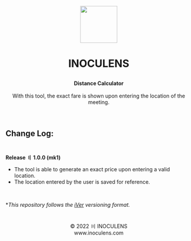 <p align="center"><img src="https://static.inoculens.com/logo" width="100" height="100" />

# <p align="center"><b>INOCULENS</b>

<p align="center"><b>Distance Calculator</b><br><br>
With this tool, the exact fare is shown upon entering the location of the meeting.<br><br><br>

## <b>Change Log:</b><br><br>
<b>Release 〢 1.0.0 (mk1)</b>

- The tool is able to generate an exact price upon entering a valid location.
- The location entered by the user is saved for reference.

<br>

**This repository follows the [iVer](https://github.com/frontfacer/iVer) versioning format.*

#
<p align="center">© 2022 〣 INOCULENS<br/>www.inoculens.com<br>